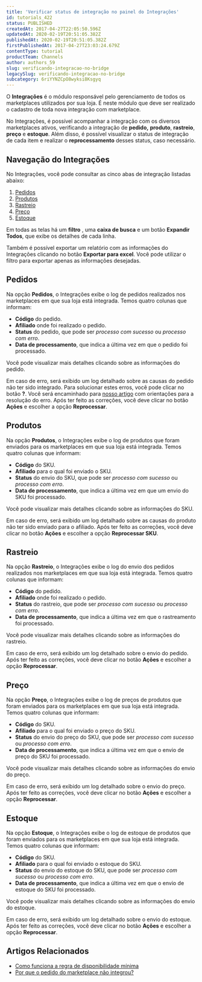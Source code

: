 ```yaml
---
title: 'Verificar status de integração no painel do Integrações'
id: tutorials_422
status: PUBLISHED
createdAt: 2017-04-27T22:05:50.596Z
updatedAt: 2020-02-19T20:51:05.382Z
publishedAt: 2020-02-19T20:51:05.382Z
firstPublishedAt: 2017-04-27T23:03:24.679Z
contentType: tutorial
productTeam: Channels
author: authors_59
slug: verificando-integracao-no-bridge
legacySlug: verificando-integracao-no-bridge
subcategory: 6riYYNZCpO8wyksi8Ksgyq
---
```


O __Integrações__ é o módulo responsável pelo gerenciamento de todos os marketplaces utilizados por sua loja. É neste módulo que deve ser realizado o cadastro de toda nova integração com marketplace.

No Integrações, é possível acompanhar a integração com os diversos marketplaces ativos, verificando a integração de __pedido,__ __produto__, __rastreio__, __preço__ e  __estoque__. Além disso, é possível visualizar o status de integração de cada item e realizar o __reprocessamento__ desses status, caso necessário. 

## Navegação do Integrações

No Integrações, você pode consultar as cinco abas de integração listadas abaixo:

1. [Pedidos](#pedidos)
2. [Produtos](/pt/tutorial/verificando-integracao-no-bridge/#produtos)
3. [Rastreio](/pt/tutorial/verificando-integracao-no-bridge/#rastreio)
4. [Preço](/pt/tutorial/verificando-integracao-no-bridge/#preco)
5. [Estoque](/pt/tutorial/verificando-integracao-no-bridge/#estoque)

Em todas as telas há um __filtro__ , uma __caixa  de busca__ e um botão __Expandir Todos__, que exibe os detalhes de cada linha.

Também é possível exportar um relatório com as informações do Integrações clicando no botão __Exportar para excel__. Você pode utilizar o filtro para exportar apenas as informações desejadas.

## Pedidos

Na opção __Pedidos__, o Integrações exibe o log de pedidos realizados nos marketplaces em que sua loja está integrada. Temos quatro colunas que informam: 

- __Código__ do pedido.
- __Afiliado__ onde foi realizado o pedido.
- __Status__ do pedido, que pode ser *processo com sucesso* ou *processo com erro*.
- __Data de processamento__, que indica a última vez em que o pedido foi processado.

Você pode visualizar mais detalhes clicando sobre as informações do pedido.

Em caso de erro, será exibido um log detalhado sobre as causas do pedido não ter sido integrado. Para solucionar estes erros, você pode clicar no botão __?__. Você será encaminhado para [nosso artigo](/pt/faq/erros-de-pedidos-no-bridge-como-resolver) com orientações para a resolução do erro. Após ter feito as correções, você deve clicar no botão __Ações__ e escolher a opção __Reprocessar__.


## Produtos

Na opção __Produtos__, o Integrações exibe o log de produtos que foram enviados para os marketplaces em que sua loja está integrada. Temos quatro colunas que informam: 

- __Código__ do SKU.
- __Afiliado__ para o qual foi enviado o SKU.
- __Status__ do envio do SKU, que pode ser *processo com sucesso* ou *processo com erro*.
- __Data de processamento__, que indica a última vez em que um envio do SKU foi processado.

Você pode visualizar mais detalhes clicando sobre as informações do SKU.

Em caso de erro, será exibido um log detalhado sobre as causas do produto não ter sido enviado para o afiliado. Após ter feito as correções, você deve clicar no botão __Ações__ e escolher a opção __Reprocessar SKU__.

## Rastreio

Na opção __Rastreio__, o Integrações exibe o log do envio dos pedidos realizados nos marketplaces em que sua loja está integrada. Temos quatro colunas que informam: 

- __Código__ do pedido.
- __Afiliado__ onde foi realizado o pedido.
- __Status__ do rastreio, que pode ser *processo com sucesso* ou *processo com erro*.
- __Data de processamento__, que indica a última vez em que o rastreamento foi processado.

Você pode visualizar mais detalhes clicando sobre as informações do rastreio.

Em caso de erro, será exibido um log detalhado sobre o envio do pedido. Após ter feito as correções, você deve clicar no botão __Ações__ e escolher a opção __Reprocessar__.

## Preço

Na opção __Preço__, o Integrações exibe o log de preços de produtos que foram enviados para os marketplaces em que sua loja está integrada. Temos quatro colunas que informam: 

- __Código__ do SKU.
- __Afiliado__ para o qual foi enviado o preço do SKU.
- __Status__ do envio do preço do SKU, que pode ser *processo com sucesso* ou *processo com erro*.
- __Data de processamento__, que indica a última vez em que o envio de preço do SKU foi processado.

Você pode visualizar mais detalhes clicando sobre as informações do envio do preço.

Em caso de erro, será exibido um log detalhado sobre o envio do preço. Após ter feito as correções, você deve clicar no botão __Ações__ e escolher a opção __Reprocessar__.

## Estoque

Na opção __Estoque__, o Integrações exibe o log de estoque de produtos que foram enviados para os marketplaces em que sua loja está integrada. Temos quatro colunas que informam:

- __Código__ do SKU.
- __Afiliado__ para o qual foi enviado o estoque do SKU.
- __Status__ do envio do estoque do SKU, que pode ser *processo com sucesso* ou *processo com erro*.
- __Data de processamento__, que indica a última vez em que o envio de estoque do SKU foi processado.

Você pode visualizar mais detalhes clicando sobre as informações do envio do estoque.

Em caso de erro, será exibido um log detalhado sobre o envio do estoque. Após ter feito as correções, você deve clicar no botão __Ações__ e escolher a opção __Reprocessar__.

## Artigos Relacionados

- [Como funciona a regra de disponibilidade mínima](/pt/tutorial/entendendo-a-regra-de-disponibilidade-minima)
- [Por que o pedido do marketplace não integrou?](/pt/faq/por-que-o-pedido-do-marketplace-nao-integrou)
